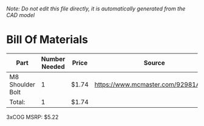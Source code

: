 ###### Note: Do not edit this file directly, it is automatically generated from the CAD model 
# Bill Of Materials 
 |Part|Number Needed|Price|Source| 
 |----|----------|-----|-----|
|M8 Shoulder Bolt|1|$1.74|https://www.mcmaster.com/92981A204/|
|Total: |1|$1.74| |

 3xCOG MSRP: $5.22